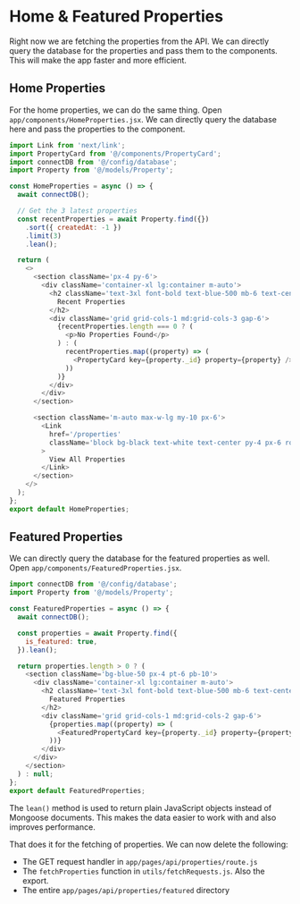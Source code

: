 # Home & Featured Properties

Right now we are fetching the properties from the API. We can directly query the database for the properties and pass them to the components. This will make the app faster and more efficient.

## Home Properties

For the home properties, we can do the same thing. Open `app/components/HomeProperties.jsx`. We can directly query the database here and pass the properties to the component.

```js
import Link from 'next/link';
import PropertyCard from '@/components/PropertyCard';
import connectDB from '@/config/database';
import Property from '@/models/Property';

const HomeProperties = async () => {
  await connectDB();

  // Get the 3 latest properties
  const recentProperties = await Property.find({})
    .sort({ createdAt: -1 })
    .limit(3)
    .lean();

  return (
    <>
      <section className='px-4 py-6'>
        <div className='container-xl lg:container m-auto'>
          <h2 className='text-3xl font-bold text-blue-500 mb-6 text-center'>
            Recent Properties
          </h2>
          <div className='grid grid-cols-1 md:grid-cols-3 gap-6'>
            {recentProperties.length === 0 ? (
              <p>No Properties Found</p>
            ) : (
              recentProperties.map((property) => (
                <PropertyCard key={property._id} property={property} />
              ))
            )}
          </div>
        </div>
      </section>

      <section className='m-auto max-w-lg my-10 px-6'>
        <Link
          href='/properties'
          className='block bg-black text-white text-center py-4 px-6 rounded-xl hover:bg-gray-700'
        >
          View All Properties
        </Link>
      </section>
    </>
  );
};
export default HomeProperties;
```

## Featured Properties

We can directly query the database for the featured properties as well. Open `app/components/FeaturedProperties.jsx`.

```js
import connectDB from '@/config/database';
import Property from '@/models/Property';

const FeaturedProperties = async () => {
  await connectDB();

  const properties = await Property.find({
    is_featured: true,
  }).lean();

  return properties.length > 0 ? (
    <section className='bg-blue-50 px-4 pt-6 pb-10'>
      <div className='container-xl lg:container m-auto'>
        <h2 className='text-3xl font-bold text-blue-500 mb-6 text-center'>
          Featured Properties
        </h2>
        <div className='grid grid-cols-1 md:grid-cols-2 gap-6'>
          {properties.map((property) => (
            <FeaturedPropertyCard key={property._id} property={property} />
          ))}
        </div>
      </div>
    </section>
  ) : null;
};
export default FeaturedProperties;
```

The `lean()` method is used to return plain JavaScript objects instead of Mongoose documents. This makes the data easier to work with and also improves performance.

That does it for the fetching of properties. We can now delete the following:

- The GET request handler in `app/pages/api/properties/route.js`
- The `fetchProperties` function in `utils/fetchRequests.js`. Also the export.
- The entire `app/pages/api/properties/featured` directory
